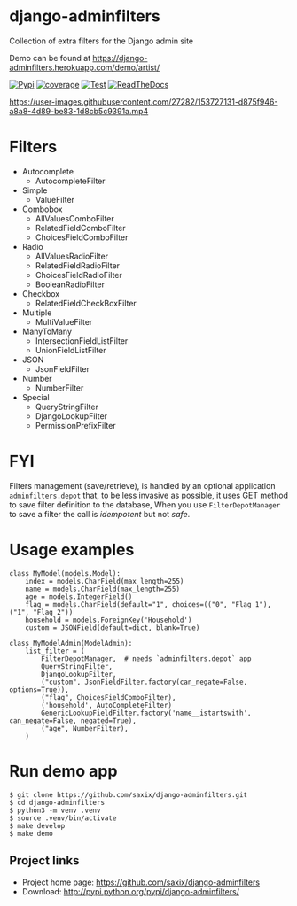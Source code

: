 django-adminfilters
===================

Collection of extra filters for the Django admin site

Demo can be found at https://django-adminfilters.herokuapp.com/demo/artist/

[![Pypi](https://badge.fury.io/py/django-adminfilters.svg)](https://badge.fury.io/py/django-adminfilters)
[![coverage](https://codecov.io/github/saxix/django-adminfilters/coverage.svg?branch=develop)](https://codecov.io/github/saxix/django-adminfilters?branch=develop)
[![Test](https://github.com/saxix/django-adminfilters/actions/workflows/test.yml/badge.svg)](https://github.com/saxix/django-adminfilters/actions/workflows/test.yml)
[![ReadTheDocs](https://readthedocs.org/projects/django-adminfilters/badge/?version=latest)](https://django-adminfilters.readthedocs.io/en/latest/)


https://user-images.githubusercontent.com/27282/153727131-d875f946-a8a8-4d89-be83-1d8cb5c9391a.mp4


Filters
=======

* Autocomplete
  * AutocompleteFilter
* Simple
  * ValueFilter
* Combobox
  * AllValuesComboFilter
  * RelatedFieldComboFilter
  * ChoicesFieldComboFilter
* Radio
  * AllValuesRadioFilter
  * RelatedFieldRadioFilter
  * ChoicesFieldRadioFilter
  * BooleanRadioFilter
* Checkbox
  * RelatedFieldCheckBoxFilter
* Multiple
  * MultiValueFilter
* ManyToMany
  * IntersectionFieldListFilter
  * UnionFieldListFilter
* JSON
  * JsonFieldFilter
* Number
  * NumberFilter
* Special
  * QueryStringFilter
  * DjangoLookupFilter
  * PermissionPrefixFilter

FYI
====

Filters management (save/retrieve), is handled by an optional application `adminfilters.depot` that,
to be less invasive as possible, it uses GET method to save filter definition to the database,
When you use `FilterDepotManager` to save a filter the call is *idempotent* but not *safe*.

Usage examples
==============


    class MyModel(models.Model):
        index = models.CharField(max_length=255)
        name = models.CharField(max_length=255)
        age = models.IntegerField()
        flag = models.CharField(default="1", choices=(("0", "Flag 1"), ("1", "Flag 2"))
        household = models.ForeignKey('Household')
        custom = JSONField(default=dict, blank=True)

    class MyModelAdmin(ModelAdmin):
        list_filter = (
            FilterDepotManager,  # needs `adminfilters.depot` app
            QueryStringFilter,
            DjangoLookupFilter,
            ("custom", JsonFieldFilter.factory(can_negate=False, options=True)),
            ("flag", ChoicesFieldComboFilter),
            ('household', AutoCompleteFilter)
            GenericLookupFieldFilter.factory('name__istartswith', can_negate=False, negated=True),
            ("age", NumberFilter),
        )



Run demo app
============

    $ git clone https://github.com/saxix/django-adminfilters.git
    $ cd django-adminfilters
    $ python3 -m venv .venv
    $ source .venv/bin/activate
    $ make develop
    $ make demo


Project links
-------------

* Project home page: https://github.com/saxix/django-adminfilters
* Download: http://pypi.python.org/pypi/django-adminfilters/

